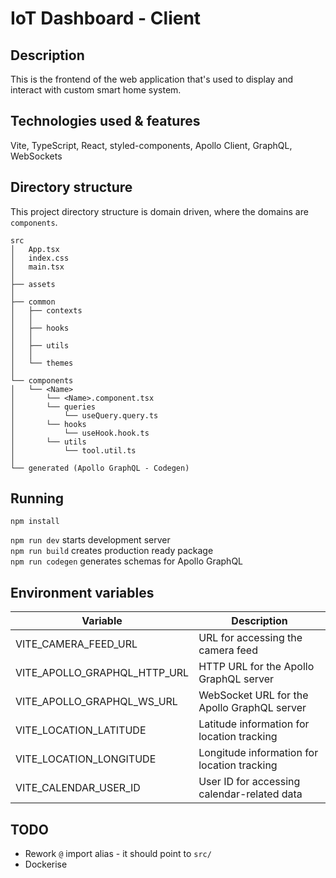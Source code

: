 # IoT Dashboard - Client

## Description

This is the frontend of the web application that's used to display and interact with custom smart home system.

## Technologies used & features

Vite, TypeScript, React, styled-components, Apollo Client, GraphQL, WebSockets

## Directory structure

This project directory structure is domain driven, where the domains are `components`.

```
src
│   App.tsx
│   index.css
│   main.tsx
│
├── assets
│
├── common
│   ├── contexts
│   │
│   ├── hooks
│   │
│   ├── utils
│   │
│   └── themes
│
└── components
│   └── <Name>
│       └── <Name>.component.tsx
│       └── queries
│           └── useQuery.query.ts
│       └── hooks
│           └── useHook.hook.ts
│       └── utils
│           └── tool.util.ts
│
└── generated (Apollo GraphQL - Codegen)
```

## Running

```
npm install
```

`npm run dev` starts development server<br />
`npm run build` creates production ready package<br />
`npm run codegen` generates schemas for Apollo GraphQL<br />

## Environment variables

| Variable                     | Description                                 |
| ---------------------------- | ------------------------------------------- |
| VITE_CAMERA_FEED_URL         | URL for accessing the camera feed           |
| VITE_APOLLO_GRAPHQL_HTTP_URL | HTTP URL for the Apollo GraphQL server      |
| VITE_APOLLO_GRAPHQL_WS_URL   | WebSocket URL for the Apollo GraphQL server |
| VITE_LOCATION_LATITUDE       | Latitude information for location tracking  |
| VITE_LOCATION_LONGITUDE      | Longitude information for location tracking |
| VITE_CALENDAR_USER_ID        | User ID for accessing calendar-related data |

## TODO

- Rework `@` import alias - it should point to `src/`
- Dockerise
